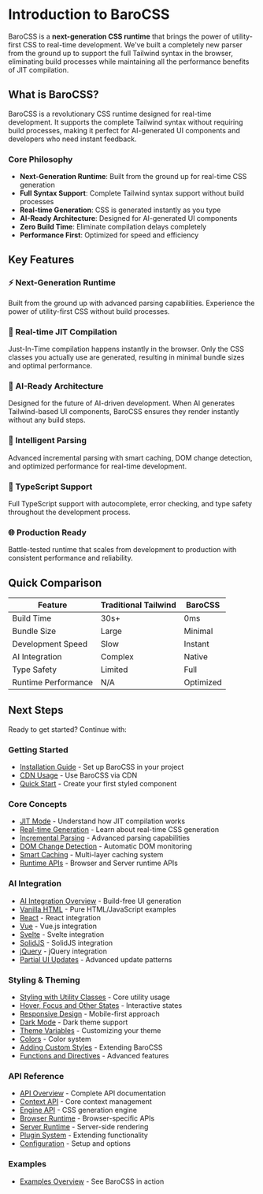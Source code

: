 # Introduction to BaroCSS

BaroCSS is a **next-generation CSS runtime** that brings the power of utility-first CSS to real-time development. We've built a completely new parser from the ground up to support the full Tailwind syntax in the browser, eliminating build processes while maintaining all the performance benefits of JIT compilation.

## What is BaroCSS?

BaroCSS is a revolutionary CSS runtime designed for real-time development. It supports the complete Tailwind syntax without requiring build processes, making it perfect for AI-generated UI components and developers who need instant feedback.

### Core Philosophy

- **Next-Generation Runtime**: Built from the ground up for real-time CSS generation
- **Full Syntax Support**: Complete Tailwind syntax support without build processes
- **Real-time Generation**: CSS is generated instantly as you type
- **AI-Ready Architecture**: Designed for AI-generated UI components
- **Zero Build Time**: Eliminate compilation delays completely
- **Performance First**: Optimized for speed and efficiency

## Key Features

### ⚡ Next-Generation Runtime
Built from the ground up with advanced parsing capabilities. Experience the power of utility-first CSS without build processes.

### 🎯 Real-time JIT Compilation
Just-In-Time compilation happens instantly in the browser. Only the CSS classes you actually use are generated, resulting in minimal bundle sizes and optimal performance.

### 🤖 AI-Ready Architecture
Designed for the future of AI-driven development. When AI generates Tailwind-based UI components, BaroCSS ensures they render instantly without any build steps.

### 🧠 Intelligent Parsing
Advanced incremental parsing with smart caching, DOM change detection, and optimized performance for real-time development.

### 🔧 TypeScript Support
Full TypeScript support with autocomplete, error checking, and type safety throughout the development process.

### 🌐 Production Ready
Battle-tested runtime that scales from development to production with consistent performance and reliability.

## Quick Comparison

| Feature | Traditional Tailwind | BaroCSS |
|---------|---------------------|---------|
| Build Time | 30s+ | 0ms |
| Bundle Size | Large | Minimal |
| Development Speed | Slow | Instant |
| AI Integration | Complex | Native |
| Type Safety | Limited | Full |
| Runtime Performance | N/A | Optimized |

## Next Steps

Ready to get started? Continue with:

### Getting Started
- [Installation Guide](/guide/installation) - Set up BaroCSS in your project
- [CDN Usage](/guide/cdn-usage) - Use BaroCSS via CDN
- [Quick Start](/guide/quick-start) - Create your first styled component

### Core Concepts
- [JIT Mode](/guide/jit-mode) - Understand how JIT compilation works
- [Real-time Generation](/guide/real-time-generation) - Learn about real-time CSS generation
- [Incremental Parsing](/guide/incremental-parsing) - Advanced parsing capabilities
- [DOM Change Detection](/guide/dom-change-detection) - Automatic DOM monitoring
- [Smart Caching](/guide/smart-caching) - Multi-layer caching system
- [Runtime APIs](/guide/runtime-apis) - Browser and Server runtime APIs

### AI Integration
- [AI Integration Overview](/guide/ai-integration) - Build-free UI generation
- [Vanilla HTML](/guide/ai-integration/vanilla-html) - Pure HTML/JavaScript examples
- [React](/guide/ai-integration/react) - React integration
- [Vue](/guide/ai-integration/vue) - Vue.js integration
- [Svelte](/guide/ai-integration/svelte) - Svelte integration
- [SolidJS](/guide/ai-integration/solid) - SolidJS integration
- [jQuery](/guide/ai-integration/jquery) - jQuery integration
- [Partial UI Updates](/guide/ai-integration/partial-updates) - Advanced update patterns

### Styling & Theming
- [Styling with Utility Classes](/guide/styling-with-utility-classes) - Core utility usage
- [Hover, Focus and Other States](/guide/hover-focus-and-other-states) - Interactive states
- [Responsive Design](/guide/responsive-design) - Mobile-first approach
- [Dark Mode](/guide/dark-mode) - Dark theme support
- [Theme Variables](/guide/theme-variables) - Customizing your theme
- [Colors](/guide/colors) - Color system
- [Adding Custom Styles](/guide/adding-custom-styles) - Extending BaroCSS
- [Functions and Directives](/guide/functions-and-directives) - Advanced features

### API Reference
- [API Overview](/api/) - Complete API documentation
- [Context API](/api/context) - Core context management
- [Engine API](/api/engine) - CSS generation engine
- [Browser Runtime](/api/browser-runtime) - Browser-specific APIs
- [Server Runtime](/api/server-runtime) - Server-side rendering
- [Plugin System](/api/plugins) - Extending functionality
- [Configuration](/api/configuration) - Setup and options

### Examples
- [Examples Overview](/examples/) - See BaroCSS in action

